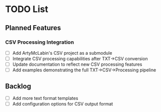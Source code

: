# TODO List

## Planned Features

### CSV Processing Integration
- [ ] Add ArtyMcLabin's CSV project as a submodule
- [ ] Integrate CSV processing capabilities after TXT->CSV conversion
- [ ] Update documentation to reflect new CSV processing features
- [ ] Add examples demonstrating the full TXT->CSV->Processing pipeline

## Backlog
- [ ] Add more text format templates
- [ ] Add configuration options for CSV output format 